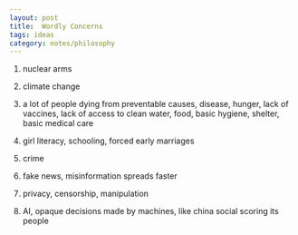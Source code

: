 ```yaml
---
layout: post
title:  Wordly Concerns
tags: ideas
category: notes/philosophy
--- 
```



1. nuclear arms

2. climate change 

3. a lot of people dying from preventable causes, disease, hunger, lack of vaccines, lack of access to clean water, food, basic hygiene, shelter, basic medical care 

4. girl literacy, schooling, forced early marriages

5. crime 

6. fake news, misinformation spreads faster

7. privacy, censorship, manipulation

8. AI, opaque decisions made by machines, like china social scoring its people 